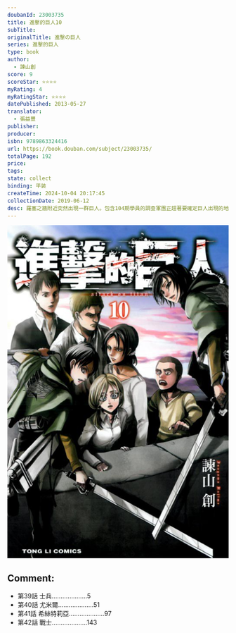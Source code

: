 ```yaml
---
doubanId: 23003735
title: 進擊的巨人10
subTitle: 
originalTitle: 進撃の巨人
series: 進擊的巨人
type: book
author: 
  - 諫山創
score: 9
scoreStar: ⭐⭐⭐⭐
myRating: 4
myRatingStar: ⭐⭐⭐⭐
datePublished: 2013-05-27
translator: 
  - 張益豐
publisher: 
producer: 
isbn: 9789863324416
url: https://book.douban.com/subject/23003735/
totalPage: 192
price: 
tags: 
state: collect
binding: 平装
createTime: 2024-10-04 20:17:45
collectionDate: 2019-06-12
desc: 羅塞之牆附近突然出現一群巨人。包含104期學員的調查軍團正趕著要確定巨人出現的地點，於是暫時在羅塞附近的厄特加爾城過夜。不過，原本以為不會在夜間活動的巨人卻將整座城給包圍了…
---
```


![image](99.Attachments/Files/s27116542.jpg)

Comment: 
---



  - 第39話 士兵....................5
  - 第40話 尤米爾....................51
  - 第41話 希絲特莉亞....................97
  - 第42話 戰士....................143
